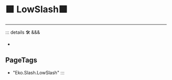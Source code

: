 
# 🟩  <eko>LowSlash</eko>🟩



---

<!-- =================================================== -->
<!-- =================================================== -->
<!-- =================================================== -->
<!-- =================================================== -->
<!-- =================================================== -->
::: details 🛠 <dev>&&&</dev>



-



<h2>PageTags</h2>

- "Eko.Slash.LowSlash"
:::

